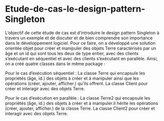 # Etude-de-cas-le-design-pattern-Singleton 
L’objectif de cette étude de cas est d’introduire le design pattern Singleton à travers un exemple et de discuter et de bien comprendre son importance dans le développement logiciel. Pour ce faire, on a développé une solution orientée objet pour créer et manipuler des objets Terre caractérisés par un âge et un id qui sont tous les deux de type entier, avec des clients s’exécutant en séquentiel et avec des clients s’exécutant en parallèle. Ainsi, on a créé quatre classes dans le même package :

Pour le cas d’exécution séquentiel :
La classe Terre qui encapsule les propriétés (âge, id.) des objets à  créer et à manipuler ainsi que les opérations (créer, ajouter, afficher.) qu’ils offrent.
La classe Client pour créer et interagir avec des objets Terre.

Pour le cas d’exécution en parallèle :
La classe Terre2 qui encapsule les propriétés (âge, id.) des objets à  créer et à manipuler.il hérite les opérations (créer, ajouter, afficher.) de la classe Terre.
La classe Client2 pour créer et interagir avec des objets Terre.
